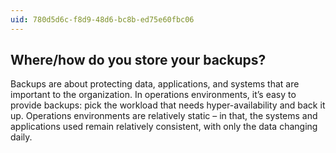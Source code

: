 ```yaml
---
uid: 780d5d6c-f8d9-48d6-bc8b-ed75e60fbc06
---
```

## Where/how do you store your backups?

<div class="alert is-info"><p>Backups are about protecting data, applications, and systems that are important to the organization. In operations environments, it’s easy to provide backups: pick the workload that needs hyper-availability and back it up. Operations environments are relatively static – in that, the systems and applications used remain relatively consistent, with only the data changing daily.</p></div>

